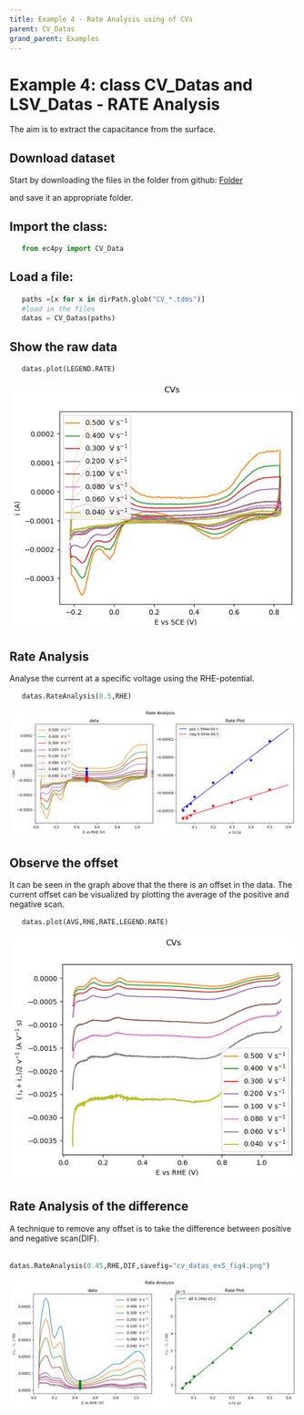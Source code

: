 ```yaml
---
title: Example 4 - Rate Analysis using of CVs
parent: CV_Datas
grand_parent: Examples
---
```

# Example 4: class CV_Datas and LSV_Datas - RATE Analysis

The aim is to extract the capacitance from the surface.

## Download dataset


Start by downloading the files in the folder from github:
   [Folder](https://github.com/nordicec/EC4py/blob/d3e8f22b518bb23777ccfd42bf2175177df4b272/test_data/CV/Pt_vs_rate)

and save it an appropriate folder.

## Import the class:

```python
   from ec4py import CV_Data
```
## Load a file:



```python
   paths =[x for x in dirPath.glob("CV_*.tdms")]
   #load in the files
   datas = CV_Datas(paths)
```

## Show the raw data

```python
   datas.plot(LEGEND.RATE)
```

![Plot of CVs](./cv_datas_ex5_fig1.png)

## Rate Analysis
Analyse the current at a specific voltage using the RHE-potential.
```python
   datas.RateAnalysis(0.5,RHE)
```

![Rate Analysis](./cv_datas_ex5_fig2.png)




## Observe the offset
It can be seen in the graph above that the there is an offset in the data. The current offset can be visualized by plotting the average of the positive and negative scan.

```python
   datas.plot(AVG,RHE,RATE,LEGEND.RATE)
```

![Plot of CVs](./cv_datas_ex5_fig3.png)

## Rate Analysis of the difference
A technique to remove any offset is to take the difference between positive and negative scan(DIF). 

```python

datas.RateAnalysis(0.45,RHE,DIF,savefig="cv_datas_ex5_fig4.png")
```

![Plot of CVs](./cv_datas_ex5_fig4.png)
